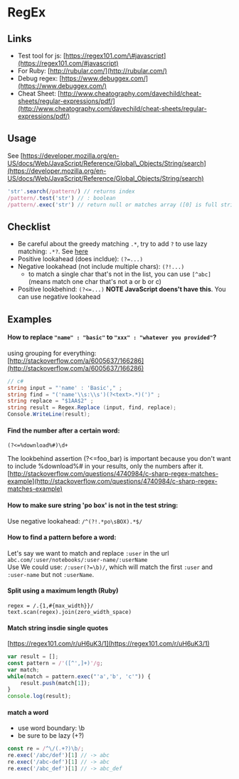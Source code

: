 # RegEx

## Links

* Test tool for js: [https://regex101.com/\#javascript](https://regex101.com/#javascript)
* For Ruby: [http://rubular.com/](http://rubular.com/)
* Debug regex: [https://www.debuggex.com/](https://www.debuggex.com/)
* Cheat Sheet: [http://www.cheatography.com/davechild/cheat-sheets/regular-expressions/pdf/](http://www.cheatography.com/davechild/cheat-sheets/regular-expressions/pdf/)

## Usage

See [https://developer.mozilla.org/en-US/docs/Web/JavaScript/Reference/Global\_Objects/String/search](https://developer.mozilla.org/en-US/docs/Web/JavaScript/Reference/Global_Objects/String/search)

```js
'str'.search(/pattern/) // returns index
/pattern/.test('str') // : boolean
/pattern/.exec('str') // return null or matches array ([0] is full string, [1].. is group
```

## Checklist

* Be careful about the greedy matching `.*`,  try to add `?` to use lazy matching: `.*?`. See [here](https://blog.mariusschulz.com/2014/06/03/why-using-in-regular-expressions-is-almost-never-what-you-actually-want)
* Positive lookahead (does incldue): `(?=...)`
* Negative lookahead (not include multiple chars): `(?!...)`
  * to match a single char that's not in the list, you can use `[^abc]` (means match one char that's not a or b or c)
* Positive lookbehind: `(?<=...)` **NOTE JavaScript doens't have this**. You can use negative lookahead

## Examples

#### How to replace `"name" : "basic"` to `"xxx" : "whatever you provided"`?

using grouping for everything: [http://stackoverflow.com/a/6005637/166286](http://stackoverflow.com/a/6005637/166286)

```csharp
// c#
string input = "'name' : 'Basic'," ;
string find = "('name'\\s:\\s')(?<text>.*)(')" ;
string replace = "$1AA$2" ;
string result = Regex.Replace (input, find, replace);
Console.WriteLine(result);
```

#### Find the number after a certain word:

```regex
(?<=%download%#)\d+
```

The lookbehind assertion \(?&lt;=foo\_bar\) is important because you don't want to include %download%\# in your results, only the numbers after it.   
[http://stackoverflow.com/questions/4740984/c-sharp-regex-matches-example](http://stackoverflow.com/questions/4740984/c-sharp-regex-matches-example)

#### How to make sure string 'po box' is not in the test string:  
Use negative lookahead: `/^(?!.*po\sBOX).*$/`

#### How to find a pattern before a word:  
Let's say we want to match and replace `:user` in the url `abc.com/:user/notebooks/:user-name/:userName`  
Use We could use: `/:user(?=\b)/`, which will match the first `:user` and `:user-name` but not `:userName`.

#### Split using a maximum length \(Ruby\)

```
regex = /.{1,#{max_width}}/
text.scan(regex).join(zero_width_space)
```

#### Match string insdie single quotes

[https://regex101.com/r/uH6uK3/1](https://regex101.com/r/uH6uK3/1)

```js
var result = [];
const pattern = /'([^',]+)'/g;
var match;
while(match = pattern.exec("'a','b', 'c'")) {
    result.push(match[1]);
}
console.log(result);
```

#### match a word
- use word boundary: \b
- be sure to be lazy (+?)

```js
const re = /^\/(.+?)\b/;
re.exec('/abc/def')[1] // -> abc
re.exec('/abc-def')[1] // -> abc
re.exec('/abc_def')[1] // -> abc_def
```
